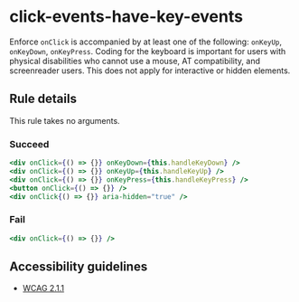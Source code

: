 # click-events-have-key-events

Enforce `onClick` is accompanied by at least one of the following: `onKeyUp`, `onKeyDown`, `onKeyPress`. Coding for the
keyboard is important for users with physical disabilities who cannot use a mouse, AT compatibility, and screenreader
users. This does not apply for interactive or hidden elements.

## Rule details

This rule takes no arguments.

### Succeed

```jsx
<div onClick={() => {}} onKeyDown={this.handleKeyDown} />
<div onClick={() => {}} onKeyUp={this.handleKeyUp} />
<div onClick={() => {}} onKeyPress={this.handleKeyPress} />
<button onClick={() => {}} />
<div onClick{() => {}} aria-hidden="true" />
```

### Fail

```jsx
<div onClick={() => {}} />
```

## Accessibility guidelines

- [WCAG 2.1.1](https://www.w3.org/WAI/WCAG21/Understanding/keyboard)
